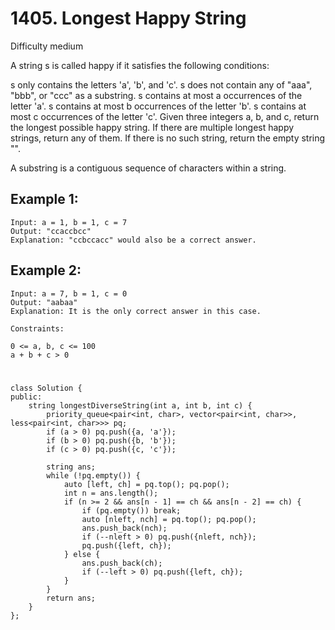 # 1405. Longest Happy String
Difficulty medium

A string s is called happy if it satisfies the following conditions:

s only contains the letters 'a', 'b', and 'c'.
s does not contain any of "aaa", "bbb", or "ccc" as a substring.
s contains at most a occurrences of the letter 'a'.
s contains at most b occurrences of the letter 'b'.
s contains at most c occurrences of the letter 'c'.
Given three integers a, b, and c, return the longest possible happy string. If there are multiple longest happy strings, return any of them. If there is no such string, return the empty string "".

A substring is a contiguous sequence of characters within a string.


## Example 1:
```
Input: a = 1, b = 1, c = 7
Output: "ccaccbcc"
Explanation: "ccbccacc" would also be a correct answer.
```


## Example 2:
```
Input: a = 7, b = 1, c = 0
Output: "aabaa"
Explanation: It is the only correct answer in this case.
```


```
Constraints:

0 <= a, b, c <= 100
a + b + c > 0
```


#
```
class Solution {
public:
    string longestDiverseString(int a, int b, int c) {
        priority_queue<pair<int, char>, vector<pair<int, char>>, less<pair<int, char>>> pq;
        if (a > 0) pq.push({a, 'a'});
        if (b > 0) pq.push({b, 'b'});
        if (c > 0) pq.push({c, 'c'});

        string ans;
        while (!pq.empty()) {
            auto [left, ch] = pq.top(); pq.pop();
            int n = ans.length();
            if (n >= 2 && ans[n - 1] == ch && ans[n - 2] == ch) {
                if (pq.empty()) break;
                auto [nleft, nch] = pq.top(); pq.pop();
                ans.push_back(nch);
                if (--nleft > 0) pq.push({nleft, nch});
                pq.push({left, ch});
            } else {
                ans.push_back(ch);
                if (--left > 0) pq.push({left, ch});
            }
        }
        return ans;
    }
};
```